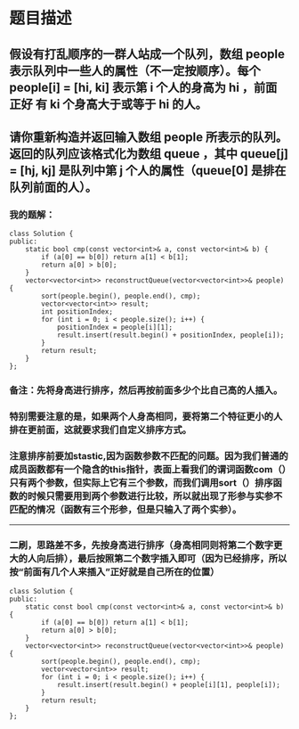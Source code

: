 # 题目描述
## 假设有打乱顺序的一群人站成一个队列，数组 people 表示队列中一些人的属性（不一定按顺序）。每个 people[i] = [hi, ki] 表示第 i 个人的身高为 hi ，前面 正好 有 ki 个身高大于或等于 hi 的人。
## 请你重新构造并返回输入数组 people 所表示的队列。返回的队列应该格式化为数组 queue ，其中 queue[j] = [hj, kj] 是队列中第 j 个人的属性（queue[0] 是排在队列前面的人）。
### 我的题解：
```
class Solution {
public:
    static bool cmp(const vector<int>& a, const vector<int>& b) {
        if (a[0] == b[0]) return a[1] < b[1];
        return a[0] > b[0];
    }
    vector<vector<int>> reconstructQueue(vector<vector<int>>& people) {
        sort(people.begin(), people.end(), cmp);
        vector<vector<int>> result;
        int positionIndex;
        for (int i = 0; i < people.size(); i++) {
            positionIndex = people[i][1];
            result.insert(result.begin() + positionIndex, people[i]);
        }
        return result;
    }
};
```
### **备注**：先将身高进行排序，然后再按前面多少个比自己高的人插入。
### 特别需要注意的是，如果两个人身高相同，要将第二个特征更小的人排在更前面，这就要求我们自定义排序方式。
### 注意排序前要加stastic,因为函数参数不匹配的问题。因为我们普通的成员函数都有一个隐含的this指针，表面上看我们的谓词函数com（）只有两个参数，但实际上它有三个参数，而我们调用sort（）排序函数的时候只需要用到两个参数进行比较，所以就出现了形参与实参不匹配的情况（函数有三个形参，但是只输入了两个实参）。
***
### 二刷，思路差不多，先按身高进行排序（身高相同则将第二个数字更大的人向后排），最后按照第二个数字插入即可（因为已经排序，所以按“前面有几个人来插入”正好就是自己所在的位置）
```
class Solution {
public:
    static const bool cmp(const vector<int>& a, const vector<int>& b) {
        if (a[0] == b[0]) return a[1] < b[1];
        return a[0] > b[0];
    }
    vector<vector<int>> reconstructQueue(vector<vector<int>>& people) {
        sort(people.begin(), people.end(), cmp);
        vector<vector<int>> result;
        for (int i = 0; i < people.size(); i++) {
            result.insert(result.begin() + people[i][1], people[i]);
        }
        return result;
    }
};
```